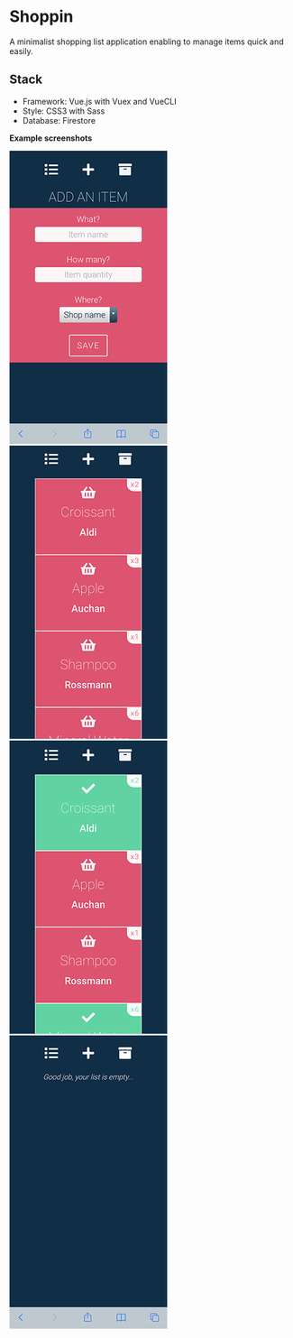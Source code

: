 # Shoppin

A minimalist shopping list application enabling to manage items quick and easily.

## Stack

- Framework: Vue.js with Vuex and VueCLI
- Style: CSS3 with Sass
- Database: Firestore

**Example screenshots**

![screenshot1](./screenshots/screen1.png)
![screenshot2](./screenshots/screen2.png)
![screenshot3](./screenshots/screen3.png)
![screenshot4](./screenshots/screen4.png)
